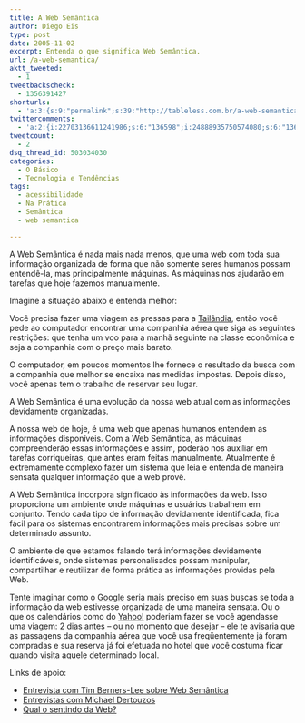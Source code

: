 ```yaml
---
title: A Web Semântica
author: Diego Eis
type: post
date: 2005-11-02
excerpt: Entenda o que significa Web Semântica.
url: /a-web-semantica/
aktt_tweeted:
  - 1
tweetbackscheck:
  - 1356391427
shorturls:
  - 'a:3:{s:9:"permalink";s:39:"http://tableless.com.br/a-web-semantica";s:7:"tinyurl";s:26:"http://tinyurl.com/3n5m3j2";s:4:"isgd";s:19:"http://is.gd/CiuB6K";}'
twittercomments:
  - 'a:2:{i:22703136611241986;s:6:"136598";i:24888935750574080;s:6:"136670";}'
tweetcount:
  - 2
dsq_thread_id: 503034030
categories:
  - O Básico
  - Tecnologia e Tendências
tags:
  - acessibilidade
  - Na Prática
  - Semântica
  - web semantica

---
```

A Web Semântica é nada mais nada menos, que uma web com toda sua informação organizada de forma que não somente seres humanos possam entendê-la, mas principalmente máquinas. As máquinas nos ajudarão em tarefas que hoje fazemos manualmente.

Imagine a situação abaixo e entenda melhor:
  
Você precisa fazer uma viagem as pressas para a [Tailândia][1], então você pede ao computador encontrar uma companhia aérea que siga as seguintes restrições: que tenha um voo para a manhã seguinte na classe econômica e seja a companhia com o preço mais barato.
  
O computador, em poucos momentos lhe fornece o resultado da busca com a companhia que melhor se encaixa nas medidas impostas. Depois disso, você apenas tem o trabalho de reservar seu lugar.

A Web Semântica é uma evolução da nossa web atual com as informações devidamente organizadas.
  
A nossa web de hoje, é uma web que apenas humanos entendem as informações disponíveis. Com a Web Semântica, as máquinas compreenderão essas informações e assim, poderão nos auxiliar em tarefas corriqueiras, que antes eram feitas manualmente. Atualmente é extremamente complexo fazer um sistema que leia e entenda de maneira sensata qualquer informação que a web provê.

A Web Semântica incorpora significado às informações da web. Isso proporciona um ambiente onde máquinas e usuários trabalhem em conjunto. Tendo cada tipo de informação devidamente identificada, fica fácil para os sistemas encontrarem informações mais precisas sobre um determinado assunto.

O ambiente de que estamos falando terá informações devidamente identificáveis, onde sistemas personalisados possam manipular, compartilhar e reutilizar de forma prática as informações providas pela Web.

Tente imaginar como o [Google][2] seria mais preciso em suas buscas se toda a informação da web estivesse organizada de uma maneira sensata. Ou o que os calendários como do [Yahoo!][3] poderiam fazer se você agendasse uma viagem: 2 dias antes &#8211; ou no momento que desejar &#8211; ele te avisaria que as passagens da companhia aérea que você usa freqüentemente já foram compradas e sua reserva já foi efetuada no hotel que você costuma ficar quando visita aquele determinado local.

Links de apoio:

  * [Entrevista com Tim Berners-Lee sobre Web Semântica][4]
  * [Entrevistas com Michael Dertouzos][5]
  * [Qual o sentindo da Web?][6]

 [1]: http://www.asia-atlas.com/thailand.htm
 [2]: http://www.google.com/
 [3]: http://www.yahoo.com/
 [4]: http://www.consortiuminfo.org/bulletins/semanticweb.php
 [5]: http://www.dimap.ufrn.br/%7Ejair/piu/artigos/Dertouzos.html
 [6]: http://www.comciencia.br/reportagens/internet/net08.htm